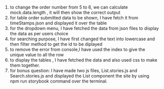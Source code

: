 1. to change the order number from 5 to 6, we can calculate mock.data.length , it will then show the correct output
2. for table order submitted data to be shown, I have fetch it from timeStamps.json and displayed it over the table
3. for the dropdown menu, I have fetched the data from json files to display the data as per users choice
4. for searching purpose, I have first changed the text into lowercase and then filter method to get the id to be diplayed
5. to remove the error from console,I have used the index to give the unique value to all the row
6. to display the tables , I have fetched the data and also used css to make them together.
7. for bonus question:   I have made two js files, List.stories.js and Search.stories.js and displayed the List component the site by using npm run storybook command over the terminal.
